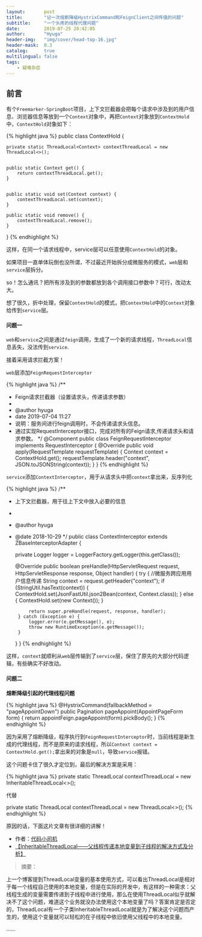 ```yaml
---
layout:       post
title:        "记一次熔断降级HystrixCommand和FeignClient之间传值的问题"
subtitle:     "一个头疼的线程代理问题"
date:         2019-07-25 20:42:05
author:       "Hyuga"
header-img:   "img/cover/head-top-16.jpg"
header-mask:  0.3
catalog:      true
multilingual: false
tags:
    - 疑难杂症
---
```


## 前言

有个`Freemarker-SpringBoot`项目，上下文拦截器会把每个请求中涉及到的用户信息、浏览器信息等放到一个`Context`对象中，再把`Context`对象放到`ContextHold`中，`ContextHold`对象如下：

{% highlight java %}
public class ContextHold {

    private static ThreadLocal<Context> contextThreadLocal = new ThreadLocal<>();


    public static Context get() {
        return contextThreadLocal.get();
    }


    public static void set(Context context) {
        contextThreadLocal.set(context);
    }

    public static void remove() {
        contextThreadLocal.remove();
    }

}
{% endhighlight %}

这样，在同一个请求线程中，service层可以任意使用`ContextHold`的对象。

如果项目一直单体玩倒也没所谓，不过最近开始拆分成微服务的模式，`web`层和`service`层拆分。

so！怎么通讯？把所有涉及到的参数都放到各个调用接口参数中？可行，改动太大。

想了很久，折中处理，保留`ContextHold`的模式，把`ContextHold`中的`Context`对象给传到`service`层。

#### 问题一
`web`和`service`之间是通过`feign`调用，生成了一个新的请求线程，`ThreadLocal`信息丢失，没法传到`service`. 

接着采用请求拦截方案！

`web`层添加`FeignRequestInterceptor`

{% highlight java %}
/**
 * Feign请求拦截器（设置请求头，传递请求参数）
 *
 * @author hyuga
 * date 2019-07-04 11:27
 * 说明：服务间进行feign调用时，不会传递请求头信息。
 * 通过实现RequestInterceptor接口，完成对所有的Feign请求,传递请求头和请求参数。
 */
@Component
public class FeignRequestInterceptor implements RequestInterceptor {
    @Override
    public void apply(RequestTemplate requestTemplate) {
        Context context = ContextHold.get();
        requestTemplate.header("context", JSON.toJSONString(context));
    }
}
{% endhighlight %}

`service`添加`ContextInterceptor`，用于从请求头中把`context`拿出来，反序列化

{% highlight java %}
/**
 * 上下文拦截器，用于往上下文中放入必要的信息
 *
 * @author hyuga
 * @date 2018-10-29
 */
public class ContextInterceptor extends ZBaseInterceptorAdapter {

    private Logger logger = LoggerFactory.getLogger(this.getClass());

    @Override
    public boolean preHandle(HttpServletRequest request, HttpServletResponse response, Object handler) {
        try {
            //微服务跨应用用户信息传递
            String context = request.getHeader("context");
            if (StringUtil.hasText(context)) {
                ContextHold.set(JsonFastUtil.json2Bean(context, Context.class));
            } else {
                ContextHold.set(new Context());
            }

            return super.preHandle(request, response, handler);
        } catch (Exception e) {
            logger.error(e.getMessage(), e);
            throw new RuntimeException(e.getMessage());
        }
    }
}
{% endhighlight %}

这样，`context`就顺利从`web`层传输到了`service`层，保住了原先的大部分代码逻辑，有些确实不好改动。

#### 问题二
**熔断降级引起的代理线程问题**

{% highlight java %}
@HystrixCommand(fallbackMethod = "pageAppointDown")
public Pagination<AppointPageVO> pageAppoint(AppointPageForm form) {
    return appointFeign.pageAppoint(form).pickBody();
}
{% endhighlight %}

因为采用了熔断降级，程序执行到`FeignRequestInterceptor`时，当前线程是新生成的代理线程，而不是原来的请求线程，所以`Context context = ContextHold.get();`拿出来的对象是`null`，导致`service`报错。

这个问题卡住了很久才定位到，最后的解决方案是采用：

{% highlight java %}
private static ThreadLocal<Context> contextThreadLocal = new InheritableThreadLocal<>(); 

代替 

private static ThreadLocal<Context> contextThreadLocal = new ThreadLocal<>(); 
{% endhighlight %}

原因的话，下面这片文章有很详细的讲解！

- 作者：[代码小司机](https://me.csdn.net/hewenbo111)
- [【InheritableThreadLocal——父线程传递本地变量到子线程的解决方式及分析】](https://blog.csdn.net/hewenbo111/article/details/80487252)

> 摘要：

上一个博客提到ThreadLocal变量的基本使用方式，可以看出ThreadLocal是相对于每一个线程自己使用的本地变量，但是在实际的开发中，有这样的一种需求：父线程生成的变量需要传递到子线程中进行使用，那么在使用ThreadLocal似乎就解决不了这个问题，难道这个业务就没办法使用这个本地变量了吗？答案肯定是否定的，ThreadLocal有一个子类InheritableThreadLocal就是为了解决这个问题而产生的，使用这个变量就可以轻松的在子线程中依旧使用父线程中的本地变量。

......
